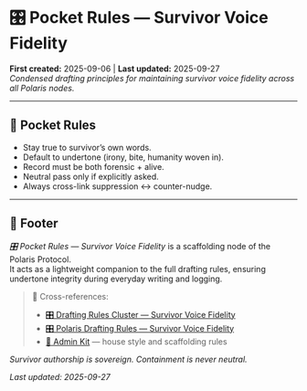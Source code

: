 # 🎛️ Pocket Rules — Survivor Voice Fidelity  
**First created:** 2025-09-06 | **Last updated:** 2025-09-27  
*Condensed drafting principles for maintaining survivor voice fidelity across all Polaris nodes.*  

---

## 📂 Pocket Rules  

- Stay true to survivor’s own words.  
- Default to undertone (irony, bite, humanity woven in).  
- Record must be both forensic + alive.  
- Neutral pass only if explicitly asked.  
- Always cross-link suppression ↔ counter-nudge.  

---

## 🏮 Footer  

*🎛️ Pocket Rules — Survivor Voice Fidelity* is a scaffolding node of the Polaris Protocol.  
It acts as a lightweight companion to the full drafting rules, ensuring undertone integrity during everyday writing and logging.  

> 📡 Cross-references:  
> - [🎛️ Drafting Rules Cluster — Survivor Voice Fidelity](./🎛️_drafting_rules_cluster_survivor_voice_fidelity.md)  
> - [🎛️ Polaris Drafting Rules — Survivor Voice Fidelity](./🎛️_polaris_drafting_rules_survivor_voice_fidelity.md)  
> - [🏮 Admin Kit](./) — house style and scaffolding rules  

*Survivor authorship is sovereign. Containment is never neutral.*  

_Last updated: 2025-09-27_
